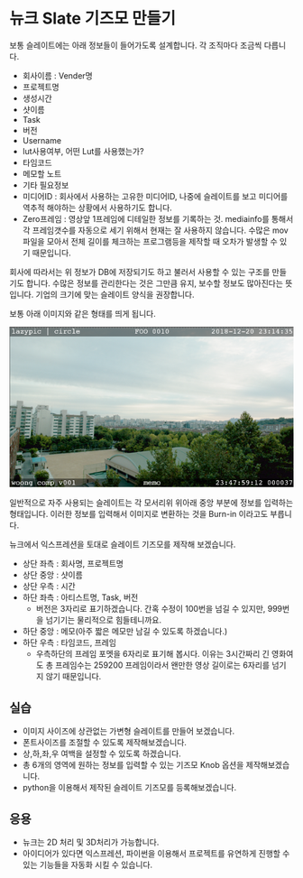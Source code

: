 # 뉴크 Slate 기즈모 만들기

보통 슬레이트에는 아래 정보들이 들어가도록 설계합니다. 각 조직마다 조금씩 다릅니다.

- 회사이름 : Vender명
- 프로젝트명
- 생성시간
- 샷이름
- Task
- 버전
- Username
- lut사용여부, 어떤 Lut를 사용했는가?
- 타임코드
- 메모할 노트
- 기타 필요정보
- 미디어ID : 회사에서 사용하는 고유한 미디어ID, 나중에 슬레이트를 보고 미디어를 역추적 해야하는 상황에서 사용하기도 합니다.
- Zero프레임 : 영상앞 1프레임에 디테일한 정보를 기록하는 것. mediainfo를 통해서 각 프레임갯수를 자동으로 세기 위해서 현재는 잘 사용하지 않습니다. 수많은 mov 파일을 모아서 전체 길이를 체크하는 프로그램등을 제작할 때 오차가 발생할 수 있기 때문입니다.

회사에 따라서는 위 정보가 DB에 저장되기도 하고 불러서 사용할 수 있는 구조를 만들기도 합니다. 수많은 정보를 관리한다는 것은 그만큼 유지, 보수할 정보도 많아진다는 뜻 입니다. 기업의 크기에 맞는 슬레이트 양식을 권장합니다.

보통 아래 이미지와 같은 형태를 띄게 됩니다.

![nuke_slate](../figures/nuke_slate.png)

일반적으로 자주 사용되는 슬레이트는 각 모서리위 위아래 중앙 부분에 정보를 입력하는 형태입니다.
이러한 정보를 입력해서 이미지로 변환하는 것을 Burn-in 이라고도 부릅니다.

뉴크에서 익스프레션을 토대로 슬레이트 기즈모를 제작해 보겠습니다.

- 상단 좌측 : 회사명, 프로젝트명
- 상단 중앙 : 샷이름
- 상단 우측 : 시간
- 하단 좌측 : 아티스트명, Task, 버전
    - 버전은 3자리로 표기하겠습니다. 간혹 수정이 100번을 넘길 수 있지만, 999번을 넘기기는 물리적으로 힘들테니까요.
- 하단 중앙 : 메모(아주 짧은 메모만 남길 수 있도록 하겠습니다.)
- 하단 우측 : 타임코드, 프레임
    - 우측하단의 프레임 포멧을 6자리로 표기해 봅시다. 이유는 3시간짜리 긴 영화여도 총 프레임수는 259200 프레임이라서 왠만한 영상 길이로는 6자리를 넘기지 않기 때문입니다.

## 실습
- 이미지 사이즈에 상관없는 가변형 슬레이트를 만들어 보겠습니다.
- 폰트사이즈를 조절할 수 있도록 제작해보겠습니다.
- 상,하,좌,우 여백을 설정할 수 있도록 하겠습니다.
- 총 6개의 영역에 원하는 정보를 입력할 수 있는 기즈모 Knob 옵션을 제작해보겠습니다.
- python을 이용해서 제작된 슬레이트 기즈모를 등록해보겠습니다.

## 응용
- 뉴크는 2D 처리 및 3D처리가 가능합니다.
- 아이디어가 있다면 익스프레션, 파이썬을 이용해서 프로젝트를 유연하게 진행할 수 있는 기능들을 자동화 시킬 수 있습니다.